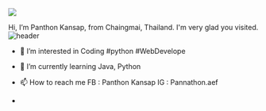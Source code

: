 <img src="https://capsule-render.vercel.app/api?type=wave&color=gradient&height=200&section=header&text=Panthon%30Kansap&fontSize=50" />

Hi, I’m Panthon Kansap, from Chaingmai, Thailand. I'm very glad you visited. 
![header](https://capsule-render.vercel.app/api?type=rect&color=gradient&height=1)

- 👀 I’m interested in Coding #python #WebDevelope

- 🌱 I’m currently learning Java, Python

- 📫 How to reach me FB : Panthon Kansap IG : Pannathon.aef
- 
<!---
Panthonf/Panthonf is a ✨ special ✨ repository because its `README.md` (this file) appears on your GitHub profile.
You can click the Preview link to take a look at your changes.
--->
